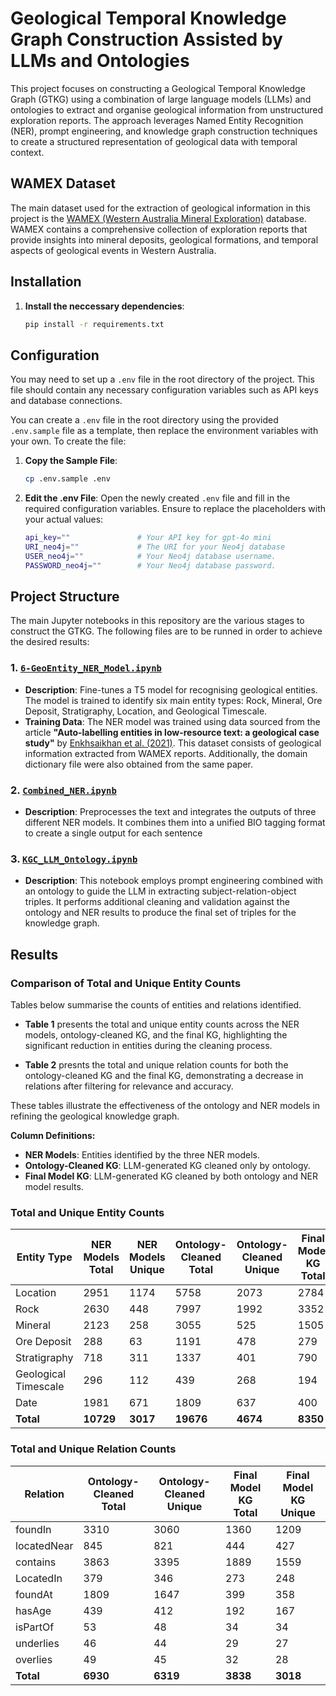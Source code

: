 # Geological Temporal Knowledge Graph Construction Assisted by LLMs and Ontologies

This project focuses on constructing a Geological Temporal Knowledge Graph (GTKG) using a combination of large language models (LLMs) and ontologies to extract and organise geological information from unstructured exploration reports. The approach leverages Named Entity Recognition (NER), prompt engineering, and knowledge graph construction techniques to create a structured representation of geological data with temporal context.

## WAMEX Dataset

The main dataset used for the extraction of geological information in this project is the [WAMEX (Western Australia Mineral Exploration)](https://www.dmp.wa.gov.au/Geological-Survey/Mineral-exploration-Reports-1401.aspx) database. WAMEX contains a comprehensive collection of exploration reports that provide insights into mineral deposits, geological formations, and temporal aspects of geological events in Western Australia. 


## Installation

1. **Install the neccessary dependencies**:
   ```bash
   pip install -r requirements.txt
   ```

## Configuration

You may need to set up a `.env` file in the root directory of the project. This file should contain any necessary configuration variables such as API keys and database connections.

You can create a `.env` file in the root directory using the provided `.env.sample` file as a template, then replace the environment variables with your own. To create the file:

1. **Copy the Sample File**:
   ```bash
   cp .env.sample .env
   ```

2. **Edit the .env File**: Open the newly created `.env` file and fill in the required configuration variables. Ensure to replace the placeholders with your actual values:

   ```bash
   api_key=""               # Your API key for gpt-4o mini
   URI_neo4j=""             # The URI for your Neo4j database 
   USER_neo4j=""            # Your Neo4j database username.
   PASSWORD_neo4j=""        # Your Neo4j database password.
   ```

## Project Structure

The main Jupyter notebooks in this repository are the various stages to construct the GTKG. The following files are to be runned in order to achieve the desired results:

### 1. [`6-GeoEntity_NER_Model.ipynb`](https://github.com/petaa1/GTKGC/blob/main/src/NER/6-GeoEntity_NER_Model.ipynb)

- **Description**: Fine-tunes a T5 model for recognising geological entities. The model is trained to identify six main entity types: Rock, Mineral, Ore Deposit, Stratigraphy, Location, and Geological Timescale.
- **Training Data**: The NER model was trained using data sourced from the article **"Auto-labelling entities in low-resource text: a geological case study"** by [Enkhsaikhan et al. (2021)](https://doi.org/10.1007/s10115-020-01532-6). This dataset consists of geological information extracted from WAMEX reports. Additionally, the domain dictionary file were also obtained from the same paper.


### 2. [`Combined_NER.ipynb`](https://github.com/petaa1/GTKGC/blob/main/src/NER/Combined_NER.ipynb)

- **Description**: Preprocesses the text and integrates the outputs of three different NER models. It combines them into a unified BIO tagging format to create a single output for each sentence

### 3. [`KGC_LLM_Ontology.ipynb`](https://github.com/petaa1/GTKGC/blob/main/src/KGC/KGC_LLM_Ontology.ipynb)

   - **Description**: This notebook employs prompt engineering combined with an ontology to guide the LLM in extracting subject-relation-object triples. It performs additional cleaning and validation against the ontology and NER results to produce the final set of triples for the knowledge graph.


## Results

### Comparison of Total and Unique Entity Counts

Tables below summarise the counts of entities and relations identified.

- **Table 1** presents the total and unique entity counts across the NER models, ontology-cleaned KG, and the final KG, highlighting the significant reduction in entities during the cleaning process.
  
- **Table 2** presnts the total and unique relation counts for both the ontology-cleaned KG and the final KG, demonstrating a decrease in relations after filtering for relevance and accuracy.

These tables illustrate the effectiveness of the ontology and NER models in refining the geological knowledge graph.

**Column Definitions:**
- **NER Models**: Entities identified by the three NER models.
- **Ontology-Cleaned KG**: LLM-generated KG cleaned only by ontology.
- **Final Model KG**: LLM-generated KG cleaned by both ontology and NER model results.


### Total and Unique Entity Counts

| Entity Type              | NER Models Total | NER Models Unique | Ontology-Cleaned Total | Ontology-Cleaned Unique | Final Model KG Total | Final Model KG Unique |
|--------------------------|------------------|-------------------|------------------------|-------------------------|----------------------|-----------------------|
| Location                 | 2951             | 1174              | 5758                   | 2073                    | 2784                 | 1003                  |
| Rock                     | 2630             | 448               | 7997                   | 1992                    | 3352                 | 578                   |
| Mineral                  | 2123             | 258               | 3055                   | 525                     | 1505                 | 205                   |
| Ore Deposit              | 288              | 63                | 1191                   | 478                     | 279                  | 84                    |
| Stratigraphy             | 718              | 311               | 1337                   | 401                     | 790                  | 252                   |
| Geological Timescale     | 296              | 112               | 439                    | 268                     | 194                  | 65                    |
| Date                     | 1981             | 671               | 1809                   | 637                     | 400                  | 160                   |
| **Total**                | **10729**        | **3017**          | **19676**              | **4674**                | **8350**             | **2862**              |

### Total and Unique Relation Counts

| Relation                 | Ontology-Cleaned Total | Ontology-Cleaned Unique | Final Model KG Total | Final Model KG Unique |
|--------------------------|-------------------------|-------------------------|----------------------|-----------------------|
| foundIn                  | 3310                    | 3060                    | 1360                 | 1209                  |
| locatedNear              | 845                     | 821                     | 444                  | 427                   |
| contains                 | 3863                    | 3395                    | 1889                 | 1559                  |
| LocatedIn                | 379                     | 346                     | 273                  | 248                   |
| foundAt                  | 1809                    | 1647                    | 399                  | 358                   |
| hasAge                   | 439                     | 412                     | 192                  | 167                   |
| isPartOf                 | 53                      | 48                      | 34                   | 34                    |
| underlies                | 46                      | 44                      | 29                   | 27                    |
| overlies                 | 49                      | 45                      | 32                   | 28                    |
| **Total**                | **6930**                | **6319**                | **3838**             | **3018**              |
